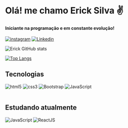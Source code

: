 
# Olá! me chamo Erick Silva ✌️<br>
#### Iniciante na programação e em constante evolução!

[![instagram](https://img.shields.io/badge/Instagram-E4405F?style=for-the-badge&logo=instagram&logoColor=white)](https://www.instagram.com/eiericksilva/)
[![Linkedin](https://img.shields.io/badge/LinkedIn-0077B5?style=for-the-badge&logo=linkedin&logoColor=white)](https://www.linkedin.com/in/eiericksilva/)


![Erick GitHub stats](https://github-readme-stats.vercel.app/api?username=eiericksilva&show_icons=true&theme=dark)

[![Top Langs](https://github-readme-stats.vercel.app/api/top-langs/?username=eiericksilva&theme=blue-green)](https://github.com/eiericksilva/github-readme-stats)

## Tecnologias 
<div>
    <img align="center" src="https://img.shields.io/badge/HTML5-E34F26?style=for-the-badge&logo=html5&logoColor=white" alt="html5">
    <img align="center" src="https://img.shields.io/badge/CSS3-1572B6?style=for-the-badge&logo=css3&logoColor=white" alt="css3">
    <img align="center" src="https://img.shields.io/badge/Bootstrap-563D7C?style=for-the-badge&logo=bootstrap&logoColor=white" alt="Bootstrap">
    <img align="center" src="https://img.shields.io/badge/JavaScript-323330?style=for-the-badge&logo=javascript&logoColor=F7DF1E" alt="JavaScript">
   
</div><br>

## Estudando atualmente

<div> 
    <img align="center" src="https://img.shields.io/badge/JavaScript-323330?style=for-the-badge&logo=javascript&logoColor=F7DF1E" alt="JavaScript">
    <img align="center" src="https://img.shields.io/badge/React-20232A?style=for-the-badge&logo=react&logoColor=61DAFB" alt="ReactJS">
</div>

